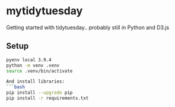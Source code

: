 # mytidytuesday

Getting started with tidytuesday.. probably still in Python and D3.js

## Setup

````bash
pyenv local 3.9.4
python -m venv .venv
source .venv/bin/activate

And install libraries:
```bash
pip install --upgrade pip
pip install -r requirements.txt
````
